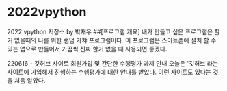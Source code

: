 # 2022vpython
2022 vpython 저장소 by 박재우
##[프로그램 개요]
내가 만들고 싶은 프로그램은 할거 없을때의 나를 위한 랜덤 가챠 프로그램이다.
이 프로그램은 스마트폰에 설치 할 수 있는 앱으로 만들어서 가끔씩 진짜 할거 없을 때 사용되면 좋겠다.

220616 - 깃허브 사이트 회원가입 및 간단한 수행평가 과제 안내
오늘은 '깃허브'라는 사이트에 가입해서 진행하는 수행평가에 대한 안내를 받았다.
이런 사이트도 있다는 것을 처음 알았다.
